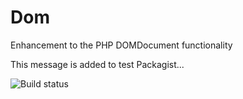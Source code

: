# Dom
Enhancement to the PHP DOMDocument functionality

This message is added to test Packagist...

![Build status](https://img.shields.io/circleci/project/g105b/Dom.svg?style=flat-square)